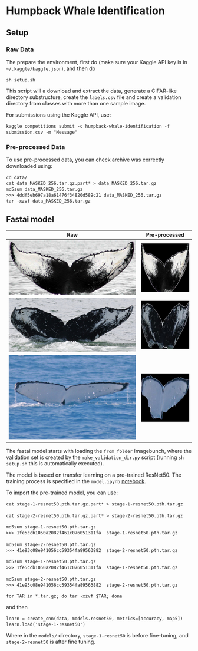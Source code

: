 # Humpback Whale Identification

## Setup

### Raw Data

The prepare the environment, first do (make sure your Kaggle API key is in `~/.kaggle/kaggle.json`), and then do

```{bash}
sh setup.sh
```

This script will a download and extract the data, generate a CIFAR-like directory substructure, create the `labels.csv` file and create a validation directory from classes with more than one sample image.

For submissions using the Kaggle API, use:

```{bash}
kaggle competitions submit -c humpback-whale-identification -f submission.csv -m "Message"
```

### Pre-processed Data

To use pre-processed data, you can check archive was correctly downloaded using:

```{bash}
cd data/
cat data_MASKED_256.tar.gz.part* > data_MASKED_256.tar.gz
md5sum data_MASKED_256.tar.gz
>>> 4ddf5eb697a18a61476f34820d589c21 data_MASKED_256.tar.gz
tar -xzvf data_MASKED_256.tar.gz
```

## Fastai model

| Raw | Pre-processed |
:----:|:--------------:
![0a0ec5a23](assets/0a0ec5a23.jpg) | ![0a0ec5a23](assets/0a0ec5a23_256.jpg)
![0a810e2a1](assets/0a810e2a1.jpg) | ![0a810e2a1](assets/0a810e2a1_256.jpg)
![0c2d0b8b8](assets/0c2d0b8b8.jpg) | ![0c2d0b8b8](assets/0c2d0b8b8_256.jpg)

The fastai model starts with loading the `from_folder` Imagebunch, where the validation set is created by the `make_validation_dir.py` script (running `sh setup.sh` this is automatically executed).

The model is based on transfer learning on a pre-trained ResNet50. The training process is specified in the `model.ipynb` [notebook](model.ipynb).

To import the pre-trained model, you can use:

```{bash}
cat stage-1-resnet50.pth.tar.gz.part* > stage-1-resnet50.pth.tar.gz

cat stage-2-resnet50.pth.tar.gz.part* > stage-2-resnet50.pth.tar.gz
```

```{bash}
md5sum stage-1-resnet50.pth.tar.gz
>>> 1fe5ccb1050a2082f461c076051311fa  stage-1-resnet50.pth.tar.gz

md5sum stage-2-resnet50.pth.tar.gz 
>>> 41e93c08e941056cc59354fa89563882  stage-2-resnet50.pth.tar.gz
```

```{bash}
md5sum stage-1-resnet50.pth.tar.gz
>>> 1fe5ccb1050a2082f461c076051311fa  stage-1-resnet50.pth.tar.gz

md5sum stage-2-resnet50.pth.tar.gz 
>>> 41e93c08e941056cc59354fa89563882  stage-2-resnet50.pth.tar.gz
```

```{bash}
for TAR in *.tar.gz; do tar -xzvf $TAR; done
```

and then

```{python}
learn = create_cnn(data, models.resnet50, metrics=[accuracy, map5])
learn.load('stage-1-resnet50')
```

Where in the `models/` directory, `stage-1-resnet50` is before fine-tuning, and `stage-2-resnet50` is after fine tuning.
